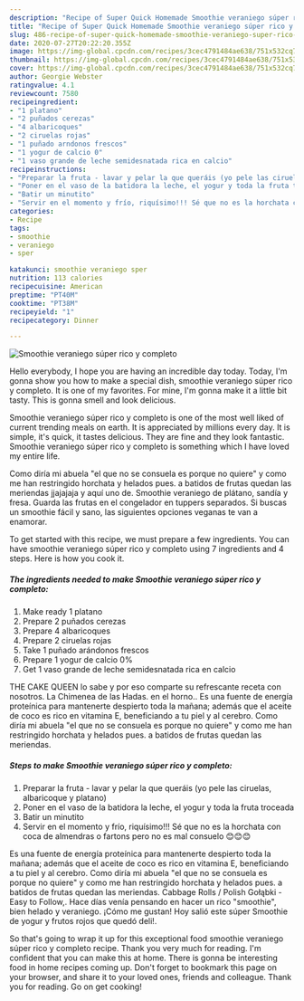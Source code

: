```yaml
---
description: "Recipe of Super Quick Homemade Smoothie veraniego súper rico y completo"
title: "Recipe of Super Quick Homemade Smoothie veraniego súper rico y completo"
slug: 486-recipe-of-super-quick-homemade-smoothie-veraniego-super-rico-y-completo
date: 2020-07-27T20:22:20.355Z
image: https://img-global.cpcdn.com/recipes/3cec4791484ae638/751x532cq70/smoothie-veraniego-super-rico-y-completo-foto-principal.jpg
thumbnail: https://img-global.cpcdn.com/recipes/3cec4791484ae638/751x532cq70/smoothie-veraniego-super-rico-y-completo-foto-principal.jpg
cover: https://img-global.cpcdn.com/recipes/3cec4791484ae638/751x532cq70/smoothie-veraniego-super-rico-y-completo-foto-principal.jpg
author: Georgie Webster
ratingvalue: 4.1
reviewcount: 7580
recipeingredient:
- "1 platano"
- "2 puñados cerezas"
- "4 albaricoques"
- "2 ciruelas rojas"
- "1 puñado arndonos frescos"
- "1 yogur de calcio 0"
- "1 vaso grande de leche semidesnatada rica en calcio"
recipeinstructions:
- "Preparar la fruta - lavar y pelar la que queráis (yo pele las ciruelas, albaricoque y platano)"
- "Poner en el vaso de la batidora la leche, el yogur y toda la fruta troceada"
- "Batir un minutito"
- "Servir en el momento y frío, riquísimo!!! Sé que no es la horchata con coca de almendras o fartons pero no es mal consuelo 😊😊😊"
categories:
- Recipe
tags:
- smoothie
- veraniego
- sper

katakunci: smoothie veraniego sper 
nutrition: 113 calories
recipecuisine: American
preptime: "PT40M"
cooktime: "PT38M"
recipeyield: "1"
recipecategory: Dinner

---
```



![Smoothie veraniego súper rico y completo](https://img-global.cpcdn.com/recipes/3cec4791484ae638/751x532cq70/smoothie-veraniego-super-rico-y-completo-foto-principal.jpg)

Hello everybody, I hope you are having an incredible day today. Today, I'm gonna show you how to make a special dish, smoothie veraniego súper rico y completo. It is one of my favorites. For mine, I'm gonna make it a little bit tasty. This is gonna smell and look delicious.

Smoothie veraniego súper rico y completo is one of the most well liked of current trending meals on earth. It is appreciated by millions every day. It is simple, it's quick, it tastes delicious. They are fine and they look fantastic. Smoothie veraniego súper rico y completo is something which I have loved my entire life.

Como diría mi abuela &#34;el que no se consuela es porque no quiere&#34; y como me han restringido horchata y helados pues. a batidos de frutas quedan las meriendas jjajajaja y aquí uno de. Smoothie veraniego de plátano, sandía y fresa. Guarda las frutas en el congelador en tuppers separados. Si buscas un smoothie fácil y sano, las siguientes opciones veganas te van a enamorar.


To get started with this recipe, we must prepare a few ingredients. You can have smoothie veraniego súper rico y completo using 7 ingredients and 4 steps. Here is how you cook it.

<!--inarticleads1-->

##### The ingredients needed to make Smoothie veraniego súper rico y completo:

1. Make ready 1 platano
1. Prepare 2 puñados cerezas
1. Prepare 4 albaricoques
1. Prepare 2 ciruelas rojas
1. Take 1 puñado arándonos frescos
1. Prepare 1 yogur de calcio 0%
1. Get 1 vaso grande de leche semidesnatada rica en calcio


THE CAKE QUEEN lo sabe y por eso comparte su refrescante receta con nosotros. La Chimenea de las Hadas. en el horno.. Es una fuente de energía proteínica para mantenerte despierto toda la mañana; además que el aceite de coco es rico en vitamina E, beneficiando a tu piel y al cerebro. Como diría mi abuela &#34;el que no se consuela es porque no quiere&#34; y como me han restringido horchata y helados pues. a batidos de frutas quedan las meriendas. 

<!--inarticleads2-->

##### Steps to make Smoothie veraniego súper rico y completo:

1. Preparar la fruta - lavar y pelar la que queráis (yo pele las ciruelas, albaricoque y platano)
1. Poner en el vaso de la batidora la leche, el yogur y toda la fruta troceada
1. Batir un minutito
1. Servir en el momento y frío, riquísimo!!! Sé que no es la horchata con coca de almendras o fartons pero no es mal consuelo 😊😊😊


Es una fuente de energía proteínica para mantenerte despierto toda la mañana; además que el aceite de coco es rico en vitamina E, beneficiando a tu piel y al cerebro. Como diría mi abuela &#34;el que no se consuela es porque no quiere&#34; y como me han restringido horchata y helados pues. a batidos de frutas quedan las meriendas. Cabbage Rolls / Polish Gołąbki - Easy to Follow,. Hace días venía pensando en hacer un rico &#34;smoothie&#34;, bien helado y veraniego. ¡Cómo me gustan! Hoy salió este súper Smoothie de yogur y frutos rojos que quedó deli!. 

So that's going to wrap it up for this exceptional food smoothie veraniego súper rico y completo recipe. Thank you very much for reading. I'm confident that you can make this at home. There is gonna be interesting food in home recipes coming up. Don't forget to bookmark this page on your browser, and share it to your loved ones, friends and colleague. Thank you for reading. Go on get cooking!
